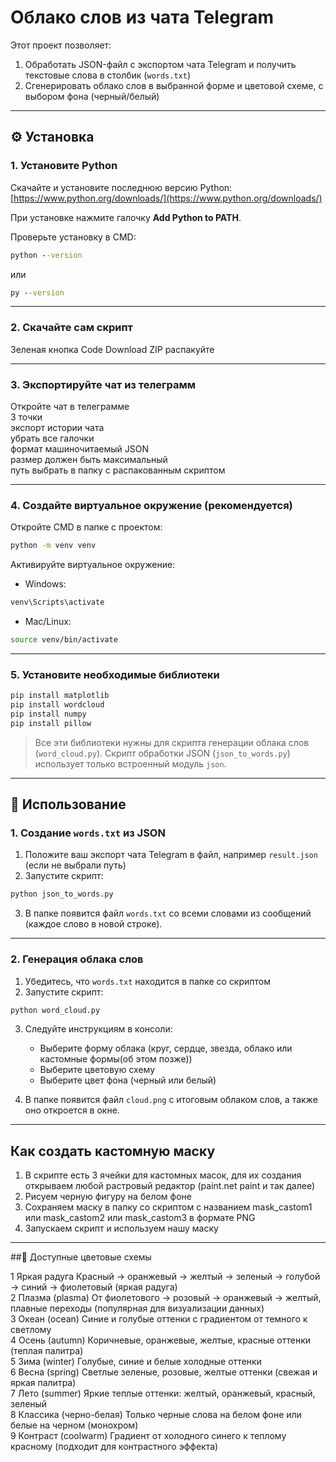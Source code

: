 # Облако слов из чата Telegram

Этот проект позволяет:

1. Обработать JSON-файл с экспортом чата Telegram и получить текстовые слова в столбик (`words.txt`)
2. Сгенерировать облако слов в выбранной форме и цветовой схеме, с выбором фона (черный/белый)

---

## ⚙️ Установка

### 1. Установите Python

Скачайте и установите последнюю версию Python:
[https://www.python.org/downloads/](https://www.python.org/downloads/)

При установке нажмите галочку **Add Python to PATH**.

Проверьте установку в CMD:

```cmd
python --version
```

или

```cmd
py --version
```

---
### 2. Скачайте сам скрипт
Зеленая кнопка Code
Download ZIP
распакуйте

---
### 3. Экспортируйте чат из телеграмм 
Откройте чат в телеграмме <br>
3 точки <br>
экспорт истории чата <br>
убрать все галочки <br>
формат машиночитаемый JSON <br>
размер должен быть максимальный <br> 
путь выбрать в папку с распакованным скриптом <br>

---

### 4. Создайте виртуальное окружение (рекомендуется)

Откройте CMD в папке с проектом:

```cmd
python -m venv venv
```
Активируйте виртуальное окружение:

* Windows:

```cmd
venv\Scripts\activate
```

* Mac/Linux:

```bash
source venv/bin/activate
```

---

### 5. Установите необходимые библиотеки

```cmd
pip install matplotlib
pip install wordcloud
pip install numpy
pip install pillow
```

> Все эти библиотеки нужны для скрипта генерации облака слов (`word_cloud.py`).
> Скрипт обработки JSON (`json_to_words.py`) использует только встроенный модуль `json`.

---

## 📝 Использование

### 1. Создание `words.txt` из JSON

1. Положите ваш экспорт чата Telegram в файл, например `result.json` (если не выбрали путь)
2. Запустите скрипт:

```cmd
python json_to_words.py
```

3. В папке появится файл `words.txt` со всеми словами из сообщений (каждое слово в новой строке).

---

### 2. Генерация облака слов

1. Убедитесь, что `words.txt` находится в папке со скриптом
2. Запустите скрипт:

```cmd
python word_cloud.py
```

3. Следуйте инструкциям в консоли:

   * Выберите форму облака (круг, сердце, звезда, облако или кастомные формы(об этом позже))
   * Выберите цветовую схему
   * Выберите цвет фона (черный или белый)

4. В папке появится файл `cloud.png` с итоговым облаком слов, а также оно откроется в окне.

---

## Как создать кастомную маску
1. В скрипте есть 3 ячейки для кастомных масок, для их создания открываем любой растровый редактор (paint.net paint и так далее)
2. Рисуем черную фигуру на белом фоне
3. Сохраняем маску в папку со скриптом с названием mask_castom1 или mask_castom2 или mask_castom3 в формате PNG
4. Запускаем скрипт и используем нашу маску

---

##🎨 Доступные цветовые схемы

1	Яркая радуга	Красный → оранжевый → желтый → зеленый → голубой → синий → фиолетовый (яркая радуга) <br>
2	Плазма (plasma)	От фиолетового → розовый → оранжевый → желтый, плавные переходы (популярная для визуализации данных) <br>
3	Океан (ocean)	Синие и голубые оттенки с градиентом от темного к светлому <br>
4	Осень (autumn)	Коричневые, оранжевые, желтые, красные оттенки (теплая палитра) <br>
5	Зима (winter)	Голубые, синие и белые холодные оттенки <br>
6	Весна (spring)	Светлые зеленые, розовые, желтые оттенки (свежая и яркая палитра) <br>
7	Лето (summer)	Яркие теплые оттенки: желтый, оранжевый, красный, зеленый <br>
8	Классика (черно-белая)	Только черные слова на белом фоне или белые на черном (монохром) <br> 
9	Контраст (coolwarm)	Градиент от холодного синего к теплому красному (подходит для контрастного эффекта) <br> 
